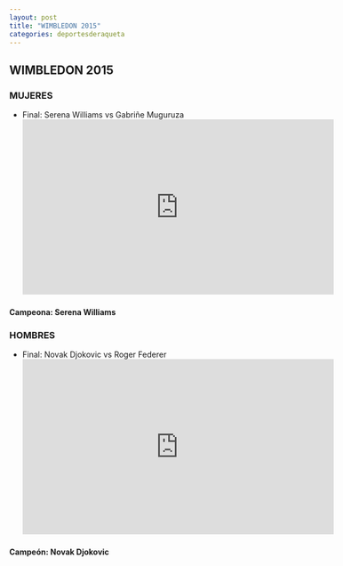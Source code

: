 ```yaml
---
layout: post
title: "WIMBLEDON 2015"
categories: deportesderaqueta
---
```


## WIMBLEDON 2015

### MUJERES

- Final: Serena Williams vs Gabriñe Muguruza <iframe width="560" height="315" src="https://www.youtube.com/embed/zdCmTZGVn1U" frameborder="0" allow="accelerometer; autoplay; encrypted-media; gyroscope; picture-in-picture" allowfullscreen></iframe>

#### Campeona: Serena Williams

### HOMBRES

- Final: Novak Djokovic vs Roger Federer <iframe width="560" height="315" src="https://www.youtube.com/embed/7CWFcvvtrt8" frameborder="0" allow="accelerometer; autoplay; encrypted-media; gyroscope; picture-in-picture" allowfullscreen></iframe>

#### Campeón: Novak Djokovic
